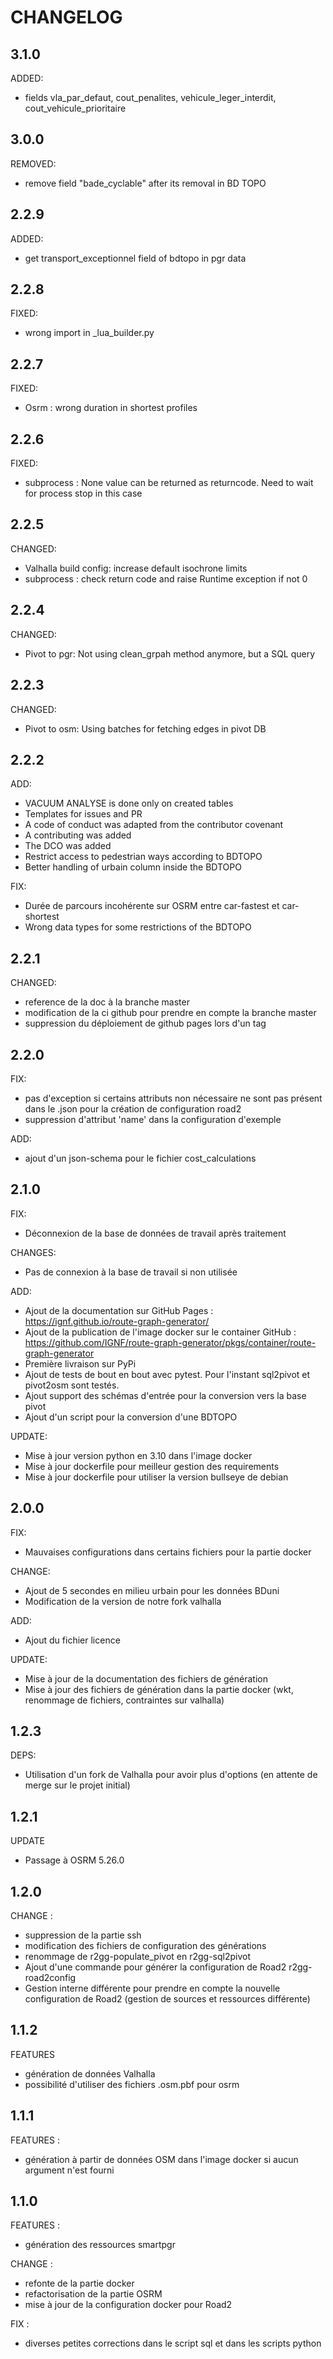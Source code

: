 # CHANGELOG

## 3.1.0
ADDED:
- fields vla_par_defaut, cout_penalites, vehicule_leger_interdit, cout_vehicule_prioritaire 


## 3.0.0
REMOVED:
- remove field "bade_cyclable" after its removal in BD TOPO

## 2.2.9
ADDED:
- get transport_exceptionnel field of bdtopo in pgr data

## 2.2.8
FIXED:
- wrong import in _lua_builder.py

## 2.2.7
FIXED:
- Osrm : wrong duration in shortest profiles

## 2.2.6

FIXED:
- subprocess : None value can be returned as returncode. Need to wait for process stop in this case

## 2.2.5

CHANGED:
- Valhalla build config: increase default isochrone limits
- subprocess : check return code and raise Runtime exception if not 0

## 2.2.4

CHANGED:
- Pivot to pgr: Not using clean_grpah method anymore, but a SQL query

## 2.2.3

CHANGED:
- Pivot to osm: Using batches for fetching edges in pivot DB

## 2.2.2

ADD:
- VACUUM ANALYSE is done only on created tables
- Templates for issues and PR
- A code of conduct was adapted from the contributor covenant
- A contributing was added
- The DCO was added
- Restrict access to pedestrian ways according to BDTOPO
- Better handling of urbain column inside the BDTOPO

FIX:
- Durée de parcours incohérente sur OSRM entre car-fastest et car-shortest
- Wrong data types for some restrictions of the BDTOPO

## 2.2.1

CHANGED:
- reference de la doc à la branche master
- modification de la ci github pour prendre en compte la branche master
- suppression du déploiement de github pages lors d'un tag


## 2.2.0

FIX:
- pas d'exception si certains attributs non nécessaire ne sont pas présent dans le .json pour la création de configuration road2
- suppression d'attribut 'name' dans la configuration d'exemple

ADD:
- ajout d'un json-schema pour le fichier cost_calculations

## 2.1.0

FIX:
- Déconnexion de la base de données de travail après traitement

CHANGES:
- Pas de connexion à la base de travail si non utilisée

ADD:
- Ajout de la documentation sur GitHub Pages : https://ignf.github.io/route-graph-generator/
- Ajout de la publication de l'image docker sur le container GitHub : https://github.com/IGNF/route-graph-generator/pkgs/container/route-graph-generator
- Première livraison sur PyPi
- Ajout de tests de bout en bout avec pytest. Pour l'instant sql2pivot et pivot2osm sont testés.
- Ajout support des schémas d'entrée pour la conversion vers la base pivot
- Ajout d'un script pour la conversion d'une BDTOPO

UPDATE:
- Mise à jour version python en 3.10 dans l'image docker
- Mise à jour dockerfile pour meilleur gestion des requirements
- Mise à jour dockerfile pour utiliser la version bullseye de debian

## 2.0.0

FIX:
- Mauvaises configurations dans certains fichiers pour la partie docker

CHANGE:
- Ajout de 5 secondes en milieu urbain pour les données BDuni
- Modification de la version de notre fork valhalla

ADD:
- Ajout du fichier licence

UPDATE:
- Mise à jour de la documentation des fichiers de génération
- Mise à jour des fichiers de génération dans la partie docker (wkt, renommage de fichiers, contraintes sur valhalla)

## 1.2.3

DEPS:
- Utilisation d'un fork de Valhalla pour avoir plus d'options (en attente de merge sur le projet initial)

## 1.2.1

UPDATE
- Passage à OSRM 5.26.0

## 1.2.0

CHANGE :
- suppression de la partie ssh
- modification des fichiers de configuration des générations
- renommage de r2gg-populate_pivot en r2gg-sql2pivot
- Ajout d'une commande pour générer la configuration de Road2 r2gg-road2config
- Gestion interne différente pour prendre en compte la nouvelle configuration de Road2 (gestion de sources et ressources différente)

## 1.1.2

FEATURES
- génération de données Valhalla
- possibilité d'utiliser des fichiers .osm.pbf pour osrm

## 1.1.1

FEATURES :
- génération à partir de données OSM dans l'image docker si aucun argument n'est fourni

## 1.1.0

FEATURES :
- génération des ressources smartpgr

CHANGE :
- refonte de la partie docker
- refactorisation de la partie OSRM
- mise à jour de la configuration docker pour Road2

FIX :
- diverses petites corrections dans le script sql et dans les scripts python
